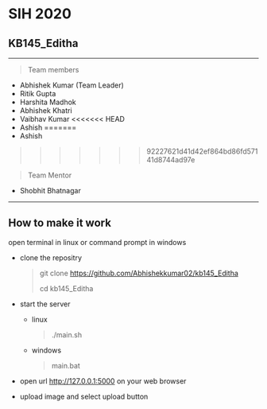 # SIH 2020
## KB145_Editha
---
> Team members
* Abhishek Kumar (Team Leader)
* Ritik Gupta
* Harshita Madhok
*	Abhishek Khatri
*	Vaibhav Kumar
<<<<<<< HEAD
* Ashish
=======
*	Ashish
>>>>>>> 92227621d41d42ef864bd86fd57141d8744ad97e

> Team Mentor
* Shobhit Bhatnagar

---
## How to make it work

open terminal in linux or command prompt in windows

* clone the repositry
	> git clone https://github.com/Abhishekkumar02/kb145_Editha
	>
	> cd kb145_Editha

* start the server
	* linux
		> ./main.sh
	* windows
		> main.bat

* open url http://127.0.0.1:5000 on your web browser

* upload image and select upload button
